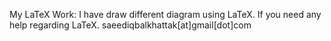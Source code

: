 My LaTeX Work:
I have draw different diagram using LaTeX.
If you need any help regarding LaTeX. saeediqbalkhattak[at]gmail[dot]com
